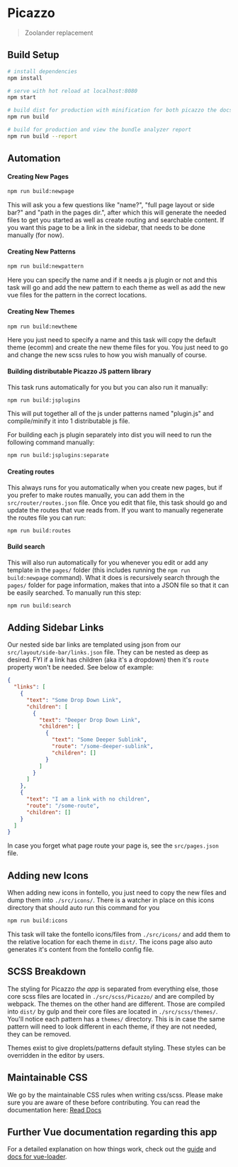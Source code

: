 # Picazzo

> Zoolander replacement

## Build Setup

```bash
# install dependencies
npm install

# serve with hot reload at localhost:8080
npm start
```

```bash
# build dist for production with minification for both picazzo the docs and library
npm run build

# build for production and view the bundle analyzer report
npm run build --report
```

## Automation

#### Creating New Pages
```bash
npm run build:newpage
```
This will ask you a few questions like "name?", "full page layout or side bar?" and "path in the pages dir.", after which this
will generate the needed files to get you started as well as create routing and searchable content. If you want this page to be a link in the sidebar, that needs to be done manually (for now).

#### Creating New Patterns
```bash
npm run build:newpattern
```
Here you can specify the name and if it needs a js plugin or not and this task  will go and add the new pattern to each theme as well as add the new vue files for the pattern in the correct locations.

#### Creating New Themes
```bash
npm run build:newtheme
```
Here you just need to specify a name and this task will copy the default theme (ecomm) and create the new theme files for you. You just need to go and change the new scss rules to how you wish manually of course.

#### Building distributable Picazzo JS pattern library
This task runs automatically for you but you can also run it manually:
```bash
npm run build:jsplugins
```
This will put together all of the js under patterns named "plugin.js" and compile/minify it into 1 distributable js file.

For building each js plugin separately into dist you will need to run the following command manually:
```bash
npm run build:jsplugins:separate
```

#### Creating routes
This always runs for you automatically when you create new pages, but if you prefer to make routes manually, you can add them in the ```src/router/routes.json``` file. Once you edit that file, this task should go and update the routes that vue reads from. If you want to manually regenerate the routes file you can run:
```bash
npm run build:routes
```

#### Build search
This will also run automatically for you whenever you edit or add any template in the ```pages/``` folder (this includes running the ```npm run build:newpage``` command). What it does is recursively search through the ```pages/``` folder for page information, makes that into a JSON file so that it can be easily searched. To manually run this step:
```bash
npm run build:search
```

## Adding Sidebar Links
Our nested side bar links are templated using json from our ```src/layout/side-bar/links.json``` file. They can be nested as deep as desired. FYI if a link has children (aka it's a dropdown) then it's ```route``` property won't be needed. See below of example:
```json
{
  "links": [
    {
      "text": "Some Drop Down Link",
      "children": [
        {
          "text": "Deeper Drop Down Link",
          "children": [
            {
              "text": "Some Deeper Sublink",
              "route": "/some-deeper-sublink",
              "children": []
            }
          ]
        }
      ]
    },
    {
      "text": "I am a link with no children",
      "route": "/some-route",
      "children": []
    }
  ]
}
```
In case you forget what page route your page is, see the ```src/pages.json``` file.

## Adding new Icons
When adding new icons in fontello, you just need to copy the new files and dump them into ```./src/icons/```. There is a watcher in place on this icons directory that should auto run this command for you
```bash
npm run build:icons
```
This task will take the fontello icons/files from ```./src/icons/``` and add them to the relative location for each theme in ```dist/```. The icons page also auto generates it's content from the fontello config file.

## SCSS Breakdown
The styling for Picazzo _the app_ is separated from everything else, those core scss files are located in ```./src/scss/Picazzo/``` and are compiled by webpack. The themes on the other hand are different. Those are compiled into ```dist/``` by gulp and their core files are located in  ```./src/scss/themes/```. You'll notice each pattern has a ```themes/``` directory. This is in case the same pattern will need to look different in each theme, if they are not needed, they can be removed.

Themes exist to give droplets/patterns default styling. These styles can be overridden in the editor by users.

## Maintainable CSS
We go by the maintainable CSS rules when writing css/scss. Please make sure you are aware of these before contributing. You can read the documentation here: [Read Docs](https://maintainablecss.com/chapters/introduction/)

## Further Vue documentation regarding this app
For a detailed explanation on how things work, check out the [guide](http://vuejs-templates.github.io/webpack/) and [docs for vue-loader](http://vuejs.github.io/vue-loader).
